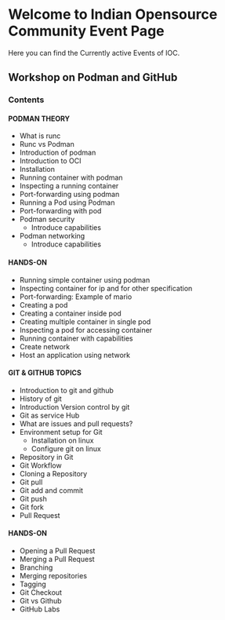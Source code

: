 # Welcome to Indian Opensource Community Event Page

Here you can find the Currently active Events of IOC.

## Workshop on Podman and GitHub

### Contents

#### PODMAN THEORY

- What is runc
- Runc vs Podman
- Introduction of podman
- Introduction to OCI
- Installation
- Running container with podman
- Inspecting a running container
- Port-forwarding using podman
- Running a Pod using Podman
- Port-forwarding with pod
- Podman security
   - Introduce capabilities
- Podman networking
   - Introduce capabilities

#### HANDS-ON

- Running simple container using podman
- Inspecting container for ip and for other specification
- Port-forwarding: Example of mario
- Creating a pod
- Creating a container inside pod
- Creating multiple container in single pod
- Inspecting a pod for accessing container
- Running container with capabilities
- Create network
- Host an application using network

#### GIT & GITHUB TOPICS

- Introduction to git and github
- History of git
- Introduction Version control by git
- Git as service Hub
- What are issues and pull requests?
- Environment setup for Git
   - Installation on linux
   - Configure git on linux
- Repository in Git
- Git Workflow
- Cloning a Repository
- Git pull
- Git add and commit
- Git push
- Git fork
- Pull Request

#### HANDS-ON
- Opening a Pull Request
- Merging a Pull Request
- Branching
- Merging repositories
- Tagging
- Git Checkout
- Git vs Github
- GitHub Labs

